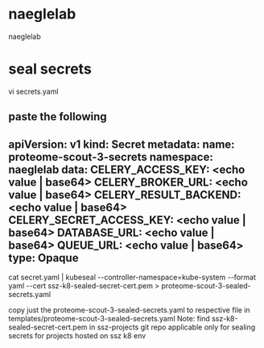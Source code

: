 # naeglelab
naeglelab


# seal secrets
vi secrets.yaml 

paste the following 
-------------------
apiVersion: v1
kind: Secret
metadata:
  name: proteome-scout-3-secrets
  namespace: naeglelab
data:
  CELERY_ACCESS_KEY: <echo value | base64>
  CELERY_BROKER_URL: <echo value | base64>
  CELERY_RESULT_BACKEND: <echo value | base64>
  CELERY_SECRET_ACCESS_KEY: <echo value | base64>
  DATABASE_URL: <echo value | base64>
  QUEUE_URL: <echo value | base64>
type: Opaque
--------------------

cat secret.yaml | kubeseal --controller-namespace=kube-system --format yaml --cert ssz-k8-sealed-secret-cert.pem > proteome-scout-3-sealed-secrets.yaml

copy just the proteome-scout-3-sealed-secrets.yaml to respective file in templates/proteome-scout-3-sealed-secrets.yaml
Note: find ssz-k8-sealed-secret-cert.pem in ssz-projects git repo applicable only for sealing secrets for projects hosted on ssz k8 env